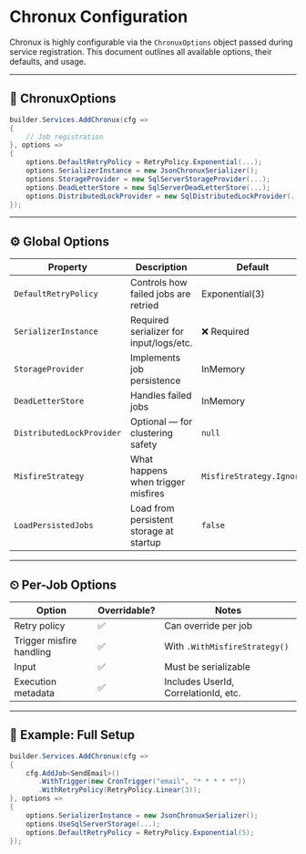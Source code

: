 # Chronux Configuration

Chronux is highly configurable via the `ChronuxOptions` object passed during service registration. This document outlines all available options, their defaults, and usage.

---

## 🔧 ChronuxOptions

```csharp
builder.Services.AddChronux(cfg =>
{
    // Job registration
}, options =>
{
    options.DefaultRetryPolicy = RetryPolicy.Exponential(...);
    options.SerializerInstance = new JsonChronuxSerializer();
    options.StorageProvider = new SqlServerStorageProvider(...);
    options.DeadLetterStore = new SqlServerDeadLetterStore(...);
    options.DistributedLockProvider = new SqlDistributedLockProvider(...);
});
```

---

## ⚙️ Global Options

| Property                  | Description                                     | Default            |
|---------------------------|-------------------------------------------------|---------------------|
| `DefaultRetryPolicy`     | Controls how failed jobs are retried            | Exponential(3)      |
| `SerializerInstance`     | Required serializer for input/logs/etc.         | ❌ Required          |
| `StorageProvider`        | Implements job persistence                      | InMemory            |
| `DeadLetterStore`        | Handles failed jobs                             | InMemory            |
| `DistributedLockProvider`| Optional — for clustering safety                | `null`              |
| `MisfireStrategy`        | What happens when trigger misfires              | `MisfireStrategy.Ignore` |
| `LoadPersistedJobs`      | Load from persistent storage at startup         | `false`             |

---

## ⏲ Per-Job Options

| Option                   | Overridable? | Notes                         |
|--------------------------|--------------|-------------------------------|
| Retry policy             | ✅            | Can override per job          |
| Trigger misfire handling | ✅            | With `.WithMisfireStrategy()` |
| Input                    | ✅            | Must be serializable          |
| Execution metadata       | ✅            | Includes UserId, CorrelationId, etc. |

---

## 🧪 Example: Full Setup

```csharp
builder.Services.AddChronux(cfg =>
{
    cfg.AddJob<SendEmail>()
       .WithTrigger(new CronTrigger("email", "* * * * *"))
       .WithRetryPolicy(RetryPolicy.Linear(3));
}, options =>
{
    options.SerializerInstance = new JsonChronuxSerializer();
    options.UseSqlServerStorage(...);
    options.DefaultRetryPolicy = RetryPolicy.Exponential(5);
});
```

